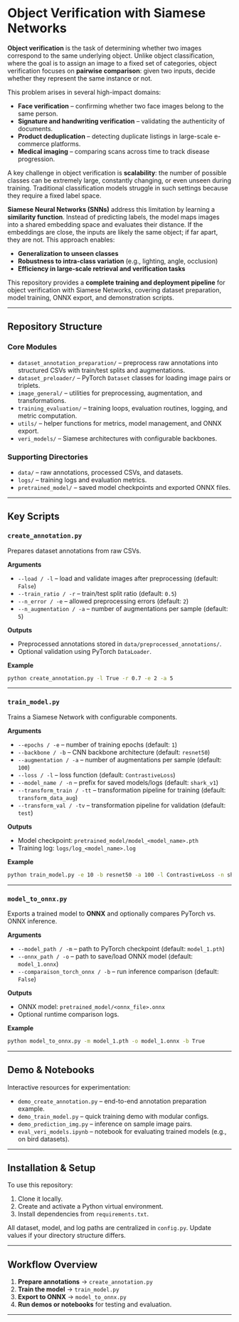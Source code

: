 # Object Verification with Siamese Networks  

**Object verification** is the task of determining whether two images correspond to the same underlying object. Unlike object classification, where the goal is to assign an image to a fixed set of categories, object verification focuses on **pairwise comparison**: given two inputs, decide whether they represent the same instance or not.  

This problem arises in several high-impact domains:  
- **Face verification** – confirming whether two face images belong to the same person.  
- **Signature and handwriting verification** – validating the authenticity of documents.  
- **Product deduplication** – detecting duplicate listings in large-scale e-commerce platforms.  
- **Medical imaging** – comparing scans across time to track disease progression.  

A key challenge in object verification is **scalability**: the number of possible classes can be extremely large, constantly changing, or even unseen during training. Traditional classification models struggle in such settings because they require a fixed label space.  

**Siamese Neural Networks (SNNs)** address this limitation by learning a **similarity function**. Instead of predicting labels, the model maps images into a shared embedding space and evaluates their distance. If the embeddings are close, the inputs are likely the same object; if far apart, they are not. This approach enables:  
- **Generalization to unseen classes**  
- **Robustness to intra-class variation** (e.g., lighting, angle, occlusion)  
- **Efficiency in large-scale retrieval and verification tasks**  

This repository provides a **complete training and deployment pipeline** for object verification with Siamese Networks, covering dataset preparation, model training, ONNX export, and demonstration scripts.  

---

## Repository Structure  

### Core Modules  
- `dataset_annotation_preparation/` – preprocess raw annotations into structured CSVs with train/test splits and augmentations.  
- `dataset_preloader/` – PyTorch `Dataset` classes for loading image pairs or triplets.  
- `image_general/` – utilities for preprocessing, augmentation, and transformations.  
- `training_evaluation/` – training loops, evaluation routines, logging, and metric computation.  
- `utils/` – helper functions for metrics, model management, and ONNX export.  
- `veri_models/` – Siamese architectures with configurable backbones.  

### Supporting Directories  
- `data/` – raw annotations, processed CSVs, and datasets.  
- `logs/` – training logs and evaluation metrics.  
- `pretrained_model/` – saved model checkpoints and exported ONNX files.  

---

## Key Scripts  

### `create_annotation.py`  
Prepares dataset annotations from raw CSVs.  

**Arguments**  
- `--load / -l` – load and validate images after preprocessing (default: `False`)  
- `--train_ratio / -r` – train/test split ratio (default: `0.5`)  
- `--n_error / -e` – allowed preprocessing errors (default: `2`)  
- `--n_augmentation / -a` – number of augmentations per sample (default: `5`)  

**Outputs**  
- Preprocessed annotations stored in `data/preprocessed_annotations/`.  
- Optional validation using PyTorch `DataLoader`.  

**Example**  
```bash
python create_annotation.py -l True -r 0.7 -e 2 -a 5
````

---

### `train_model.py`

Trains a Siamese Network with configurable components.

**Arguments**

* `--epochs / -e` – number of training epochs (default: `1`)
* `--backbone / -b` – CNN backbone architecture (default: `resnet50`)
* `--augmentation / -a` – number of augmentations per sample (default: `100`)
* `--loss / -l` – loss function (default: `ContrastiveLoss`)
* `--model_name / -n` – prefix for saved models/logs (default: `shark_v1`)
* `--transform_train / -tt` – transformation pipeline for training (default: `transform_data_aug`)
* `--transform_val / -tv` – transformation pipeline for validation (default: `test`)

**Outputs**

* Model checkpoint: `pretrained_model/model_<model_name>.pth`
* Training log: `logs/log_<model_name>.log`

**Example**

```bash
python train_model.py -e 10 -b resnet50 -a 100 -l ContrastiveLoss -n shark_v1
```

---

### `model_to_onnx.py`

Exports a trained model to **ONNX** and optionally compares PyTorch vs. ONNX inference.

**Arguments**

* `--model_path / -m` – path to PyTorch checkpoint (default: `model_1.pth`)
* `--onnx_path / -o` – path to save/load ONNX model (default: `model_1.onnx`)
* `--comparaison_torch_onnx / -b` – run inference comparison (default: `False`)

**Outputs**

* ONNX model: `pretrained_model/<onnx_file>.onnx`
* Optional runtime comparison logs.

**Example**

```bash
python model_to_onnx.py -m model_1.pth -o model_1.onnx -b True
```

---

## Demo & Notebooks

Interactive resources for experimentation:

* `demo_create_annotation.py` – end-to-end annotation preparation example.
* `demo_train_model.py` – quick training demo with modular configs.
* `demo_prediction_img.py` – inference on sample image pairs.
* `eval_veri_models.ipynb` – notebook for evaluating trained models (e.g., on bird datasets).

---

## Installation & Setup

To use this repository:

1. Clone it locally.
2. Create and activate a Python virtual environment.
3. Install dependencies from `requirements.txt`.

All dataset, model, and log paths are centralized in `config.py`.
Update values if your directory structure differs.

---

## Workflow Overview

1. **Prepare annotations** → `create_annotation.py`
2. **Train the model** → `train_model.py`
3. **Export to ONNX** → `model_to_onnx.py`
4. **Run demos or notebooks** for testing and evaluation.

---

